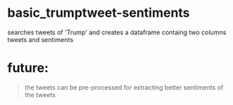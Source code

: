 # basic_trumptweet-sentiments
searches tweets of 'Trump' and creates a dataframe containg two columns tweets and sentiments 
# future:
> the tweets can be pre-processed for extracting better sentiments of the tweets 
